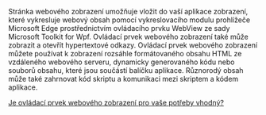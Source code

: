 ﻿Stránka webového zobrazení umožňuje vložit do vaší aplikace zobrazení, které vykresluje webový obsah pomocí vykreslovacího modulu prohlížeče Microsoft Edge prostřednictvím ovládacího prvku WebView ze sady Microsoft Toolkit for Wpf. Ovládací prvek webového zobrazení také může zobrazit a otevřít hypertextové odkazy.  Ovládací prvek webového zobrazení můžete používat k zobrazení rozsáhle formátovaného obsahu HTML ze vzdáleného webového serveru, dynamicky generovaného kódu nebo souborů obsahu, které jsou součástí balíčku aplikace. Různorodý obsah může také zahrnovat kód skriptu a komunikaci mezi skriptem a kódem aplikace.

[Je ovládací prvek webového zobrazení pro vaše potřeby vhodný?](https://docs.microsoft.com/windows/communitytoolkit/controls/wpf-winforms/webview)